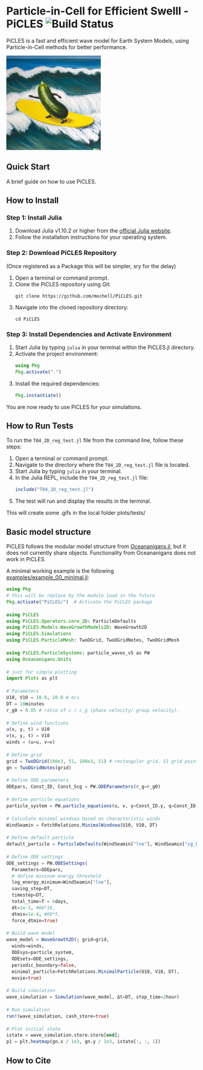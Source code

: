 # Particle-in-Cell for Efficient Swelll - PiCLES ![Build Status](https://github.com/mochell/PiCLES.jl/actions/workflows/CI.yml/badge.svg?branch=main)
PiCLES is a fast and efficient wave model for Earth System Models, using Particle-in-Cell methods for better performance.


![The PiCLES on a Surfboard|200px](./img/PiCLES_v0.png)


## Quick Start
A brief guide on how to use PiCLES.

## How to Install

### Step 1: Install Julia
1. Download Julia v1.10.2 or higher from the [official Julia website](https://julialang.org/downloads/).
2. Follow the installation instructions for your operating system.

### Step 2: Download PiCLES Repository

(Once registered as a Package this will be simpler, sry for the delay)

1. Open a terminal or command prompt.
2. Clone the PiCLES repository using Git:
   ```
   git clone https://github.com/mochell/PiCLES.git
   ```
3. Navigate into the cloned repository directory:
   ```
   cd PiCLES
   ```

### Step 3: Install Dependencies and Activate Environment
1. Start Julia by typing `julia` in your terminal within the PiCLES.jl directory.
2. Activate the project environment:
   ```julia
   using Pkg
   Pkg.activate(".")
   ```
3. Install the required dependencies:
   ```julia
   Pkg.instantiate()
   ```

You are now ready to use PiCLES for your simulations.

## How to Run Tests
To run the `T04_2D_reg_test.jl` file from the command line, follow these steps:

1. Open a terminal or command prompt.
2. Navigate to the directory where the `T04_2D_reg_test.jl` file is located.
3. Start Julia by typing `julia` in your terminal.
4. In the Julia REPL, include the `T04_2D_reg_test.jl` file:
    ```julia
    include("T04_2D_reg_test.jl")
    ```
5. The test will run and display the results in the terminal.

This will create some .gifs in the local folder plots/tests/


## Basic model structure
PiCLES follows the modular model structure from [Oceananigans.jl](https://clima.github.io/OceananigansDocumentation/stable/), but it does not currently share objects. Functionality from Oceananigans does not work in PiCLES.

A minimal working example is the following [examples/example_00_minimal.jl](examples/example_00_minimal.jl):
   
   ```julia
   using Pkg
   # this will be replace by the module load in the future
   Pkg.activate("PiCLES/")  # Activate the PiCLES package 
   
   using PiCLES
   using PiCLES.Operators.core_2D: ParticleDefaults
   using PiCLES.Models.WaveGrowthModels2D: WaveGrowth2D
   using PiCLES.Simulations
   using PiCLES.ParticleMesh: TwoDGrid, TwoDGridNotes, TwoDGridMesh
   
   using PiCLES.ParticleSystems: particle_waves_v5 as PW
   using Oceananigans.Units
   
   # just for simple plotting
   import Plots as plt
   
   # Parameters
   U10, V10 = 10.0, 10.0 # m/s 
   DT = 10minutes
   r_g0 = 0.85 # ratio of c / c_g (phase velocity/ group velocity).
   
   # Define wind functions
   u(x, y, t) = U10
   v(x, y, t) = V10
   winds = (u=u, v=v)
   
   # Define grid
   grid = TwoDGrid(100e3, 51, 100e3, 51) # rectangular grid, 51 grid points, 100e3 meters 
   gn = TwoDGridNotes(grid)
   
   # Define ODE parameters
   ODEpars, Const_ID, Const_Scg = PW.ODEParameters(r_g=r_g0)
   
   # Define particle equations
   particle_system = PW.particle_equations(u, v, γ=Const_ID.γ, q=Const_ID.q);
   
   # Calculate minimal windsea based on characteristic winds
   WindSeamin = FetchRelations.MinimalWindsea(U10, V10, DT)
   
   # Define default particle
   default_particle = ParticleDefaults(WindSeamin["lne"], WindSeamin["cg_bar_x"], WindSeamin["cg_bar_y"], 0.0, 0.0)
   
   # Define ODE settings
   ODE_settings = PW.ODESettings(
     Parameters=ODEpars,
     # define mininum energy threshold
     log_energy_minimum=WindSeamin["lne"],
     saving_step=DT,
     timestep=DT,
     total_time=T = 6days,
     dt=1e-3, #60*10, 
     dtmin=1e-4, #60*5, 
     force_dtmin=true)
   
   # Build wave model
   wave_model = WaveGrowth2D(; grid=grid,
     winds=winds,
     ODEsys=particle_system,
     ODEsets=ODE_settings,
     periodic_boundary=false,
     minimal_particle=FetchRelations.MinimalParticle(U10, V10, DT),
     movie=true)
   
   # Build simulation
   wave_simulation = Simulation(wave_model, Δt=DT, stop_time=2hour)
   
   # Run simulation
   run!(wave_simulation, cash_store=true)
   
   # Plot initial state
   istate = wave_simulation.store.store[end];
   p1 = plt.heatmap(gn.x / 1e3, gn.y / 1e3, istate[:, :, 1])
   
   ```

## How to Cite


